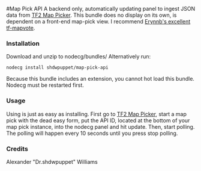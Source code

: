 #Map Pick API
A backend only, automatically updating panel to ingest JSON data from
[TF2 Map Picker](http://tf2atgxl.com/map_pick). This bundle does no display
on its own, is dependent on a front-end map-pick view. I recommend
[Erynnb's excellent tf-mapvote](https://github.com/erynnb/tf-mapvote).

### Installation
Download and unzip to nodecg/bundles/
Alternatively run:
```
nodecg install shdwpuppet/map-pick-api
```
Because this bundle includes an extension, you cannot hot load this bundle.
Nodecg must be restarted first.
### Usage
Using is just as easy as installing. First go to [TF2 Map Picker](http://tf2atgxl.com/map_pick), start a map pick with the dead easy form,
put the API ID, located at the bottom of your map pick instance, into the nodecg
panel and hit update. Then, start polling. The polling will happen every 10 seconds
until you press stop polling.

### Credits
Alexander "Dr.shdwpuppet" Williams
